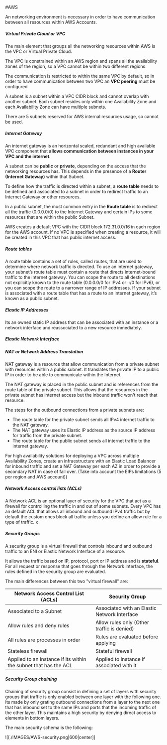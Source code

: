 #AWS 

An networking environment is necessary in order to have communication between all resources within AWS Accounts. 


##### Virtual Private Cloud or VPC

The main element that groups all the networking resources within AWS is the VPC or Virtual Private Cloud. 

The VPC is constrained within an AWS region and spans all the availability zones of the region, so a VPC cannot be within two different regions. 

The communication is restricted to within the same VPC by default, so in order to have communication between two VPC an **VPC peering** must be configured

A subnet is a subnet within a VPC CIDR block and cannot overlap with another subnet. 
Each subnet resides only within one Availability Zone and each Availability Zone can have multiple subnets. 

There are 5 subnets reserved for AWS internal resources usage, so cannot be used.

##### Internet Gateway

An internet gateway  is an horizontal scaled, redundant and high available VPC component that **allows communication between instances in your VPC and the internet**. 

A subnet can be **public** or **private**, depending on the access that the networking resources has. This depends in the presence of a **Router (Internet Gateway)** within that Subnet. 

To define how the traffic is directed within a subnet, a **route table** needs to be defined and associated to a subnet in order to redirect traffic to an Internet Gateway or other resources. 

In a public subnet, the most common entry in the **Route table** is to redirect all the traffic (0.0.0.0/0) to the Internet Gateway and certain IPs to some resources that are within the public Subnet. 

AWS creates a default VPC with the CIDR block 172.31.0.0/16 in each region for the AWS account. If no VPC is specified when creating a resource, it will be created in this VPC that has public internet access. 


##### Route tables

A route table contains a set of rules, called routes, that are used to determine where network traffic is directed. To use an internet gateway, your subnet’s route table must contain a route that directs internet-bound traffic to the internet gateway. You can scope the route to all destinations not explicitly known to the route table (0.0.0.0/0 for IPv4 or ::/0 for IPv6), or you can scope the route to a narrower range of IP addresses. If your subnet is associated with a route table that has a route to an internet gateway, it’s known as a public subnet.

##### Elastic IP Addresses

Its an owned static IP address that can be associated with an instance or a network interface and reassociated to a new resource inmediately. 


##### Elastic Network Interface


##### NAT or Network Address Translation

NAT gateway is a resource that allow communication from a private subnet with resources within a public subnet.
It translates the private IP to a public IP in order to be able to communicate within the Internet. 

The NAT gateway is placed in the public subnet and is references from the route table of the private subnet. This allows that the resources in the private subnet has internet access but the inbound traffic won't reach that resource. 

The steps for the outbound connections from a private subnets are: 

* The route table for the private subnet sends all IPv4 internet traffic to the NAT gateway.
* The NAT gateway uses its Elastic IP address as the source IP address for traffic from the private subnet.
* The route table for the public subnet sends all internet traffic to the internet gateway. 

For high availability solutions for deploying a VPC across multiple Availability Zones, create an infraestructure with an Elastic Load Balancer for inbound traffic and set a NAT Gateway per each AZ in order to provide a secondary NAT in case of fail over. 
(Take into account the EIPs limitations (5 per region and AWS account))

##### Network Access control lists (ACLs)

A Network ACL is an optional layer of security for the VPC that act as a firewall for controlling the traffic in and out of some subnets.
Every VPC has an default ACL that allows all inbound and outbound IPv4 traffic but by default the custom ones block all traffic unless you define an allow rule for a type of traffic. x

##### Security Groups

A security group is a virtual firewall that controls inbound and outbound traffic to an ENI or Elastic Network Interface of a resource. 

It allows the traffic based on IP, protocol, port or IP address and is **stateful**. 
For all request or response that goes through the Network interface, the rules defined in the security group are evaluated.  

The main differences between this two "virtual firewall" are: 


| Network Access Control List (ACLs)                               | Security Group                               |
| ---------------------------------------------------------------- | -------------------------------------------- |
| Associated to a Subnet                                           | Associated with an Elastic Network Interface |
| Allow rules and deny rules                                       | Allow rules only (Other traffic is denied)   |
| All rules are processes in order                                 | Rules are evaluated before applying          |
| Stateless firewall                                               | Stateful firewall                            |
| Applied to an instance if its within the subnet that has the ACL | Applied to instance if associated with it    |

##### Security Group chaining

Chaining of security group consist in defining a set of layers with security groups that traffic is only enabled between one layer with the following one. 
Its made by only grating outbound connections from a layer to the next one that has inbound set to the same IPs and ports that the incoming traffic of the other layer.
This maintains a high security by denying direct access to elements in bottom layers.

The main security schema is the following: 

![[./IMAGES/AWS-security.png|600|center]]
